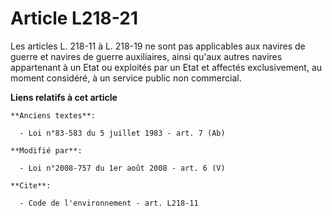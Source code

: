 # Article L218-21

Les articles L. 218-11 à L. 218-19 ne sont pas applicables aux navires de guerre et navires de guerre auxiliaires, ainsi
qu'aux autres navires appartenant à un Etat ou exploités par un Etat et affectés exclusivement, au moment considéré, à un
service public non commercial.

**Liens relatifs à cet article**

	**Anciens textes**:

	  - Loi n°83-583 du 5 juillet 1983 - art. 7 (Ab)

	**Modifié par**:

	  - Loi n°2008-757 du 1er août 2008 - art. 6 (V)

	**Cite**:

	  - Code de l'environnement - art. L218-11
